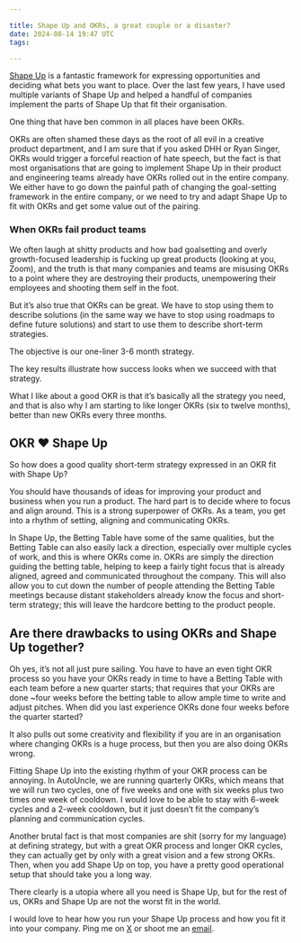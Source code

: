 ```yaml
---

title: Shape Up and OKRs, a great couple or a disaster?
date: 2024-08-14 19:47 UTC
tags: 

---
```


[Shape Up](https://basecamp.com/shapeup) is a fantastic framework for expressing opportunities and deciding what bets you want to place. Over the last few years, I have used multiple variants of Shape Up and helped a handful of companies implement the parts of Shape Up that fit their organisation. 

One thing that have ben common in all places have been OKRs.

OKRs are often shamed these days as the root of all evil in a creative product department, and I am sure that if you asked DHH or Ryan Singer, OKRs would trigger a forceful reaction of hate speech, but the fact is that most organisations that are going to implement Shape Up in their product and engineering teams already have OKRs rolled out in the entire company. We either have to go down the painful path of changing the goal-setting framework in the entire company, or we need to try and adapt Shape Up to fit with OKRs and get some value out of the pairing.

### When OKRs fail product teams
We often laugh at shitty products and how bad goalsetting and overly growth-focused leadership is fucking up great products (looking at you, Zoom), and the truth is that many companies and teams are misusing OKRs to a point where they are destroying their products, unempowering their employees and shooting them self in the foot.

But it’s also true that OKRs can be great. We have to stop using them to describe solutions (in the same way we have to stop using roadmaps to define future solutions) and start to use them to describe short-term strategies. 

The objective is our one-liner 3-6 month strategy. 

The key results illustrate how success looks when we succeed with that strategy. 

What I like about a good OKR is that it’s basically all the strategy you need, and that is also why I am starting to like longer OKRs (six to twelve months), better than new OKRs every three months. 

## OKR ❤️ Shape Up
So how does a good quality short-term strategy expressed in an OKR fit with Shape Up?

You should have thousands of ideas for improving your product and business when you run a product. The hard part is to decide where to focus and align around. This is a strong superpower of OKRs. As a team, you get into a rhythm of setting, aligning and communicating OKRs.

In Shape Up, the Betting Table have some of the same qualities, but the Betting Table can also easily lack a direction, especially over multiple cycles of work, and this is where OKRs come in. OKRs are simply the direction guiding the betting table, helping to keep a fairly tight focus that is already aligned, agreed and communicated throughout the company. 
This will also allow you to cut down the number of people attending the Betting Table meetings because distant stakeholders already know the focus and short-term strategy; this will leave the hardcore betting to the product people.

## Are there drawbacks to using OKRs and Shape Up together? 
Oh yes, it’s not all just pure sailing. You have to have an even tight OKR process so you have your OKRs ready in time to have a Betting Table with each team before a new quarter starts; that requires that your OKRs are done ~four weeks before the betting table to allow ample time to write and adjust pitches. When did you last experience OKRs done four weeks before the quarter started? 

It also pulls out some creativity and flexibility if you are in an organisation where changing OKRs is a huge process, but then you are also doing OKRs wrong. 

Fitting Shape Up into the existing rhythm of your OKR process can be annoying. In AutoUncle, we are running quarterly OKRs, which means that we will run two cycles, one of five weeks and one with six weeks plus two times one week of cooldown. I would love to be able to stay with 6-week cycles and a 2-week cooldown, but it just doesn’t fit the company’s planning and communication cycles. 

Another brutal fact is that most companies are shit (sorry for my language) at defining strategy, but with a great OKR process and longer OKR cycles, they can actually get by only with a great vision and a few strong OKRs. Then, when you add Shape Up on top, you have a pretty good operational setup that should take you a long way.

There clearly is a utopia where all you need is Shape Up, but for the rest of us, OKRs and Shape Up are not the worst fit in the world.

I would love to hear how you run your Shape Up process and how you fit it into your company. Ping me on [X](https://x.com/nikstep) or shoot me an [email](mailto:niklas@stephenson.dk).
